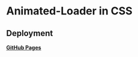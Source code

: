 # Animated-Loader in CSS

## Deployment

**[GitHub Pages](https://jollity.github.io/animated-loader/index.html)**
